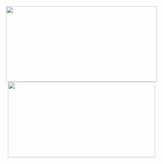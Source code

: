 <div align="center">
  <a href="https://github.com/teustenn">
  <img height="200px" width="400px" src="https://github-readme-stats.vercel.app/api?username=teustenn&count_private=true&show_icons=true&theme=dark"/>
  <img height="200px" width="390px" src="https://github-readme-stats.vercel.app/api/top-langs/?username=teustenn&layout=compact&langs_count=7&theme=dark"/>
</div>
